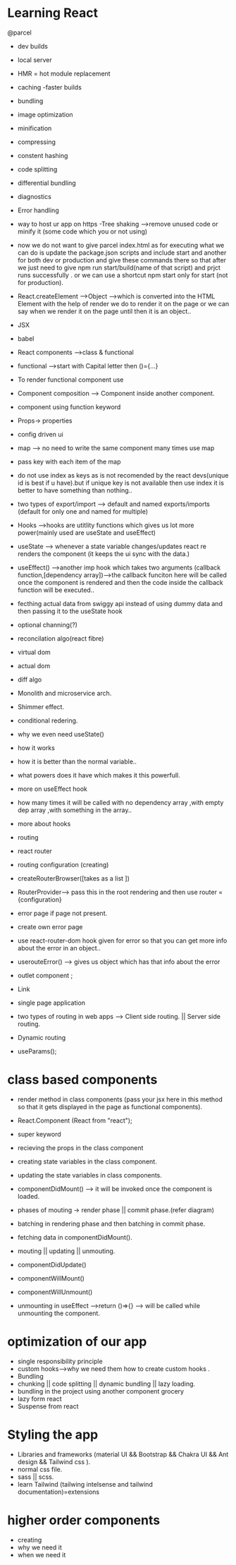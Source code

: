 # Learning React

@parcel

- dev builds
- local server
- HMR = hot module replacement
- caching -faster builds
- bundling
- image optimization
- minification
- compressing
- constent hashing
- code splitting
- differential bundling
- diagnostics
- Error handling
- way to host ur app on https
  -Tree shaking -->remove unused code or minify it (some code which you or not using)

- now we do not want to give parcel index.html as for executing what we can do is update the package.json scripts and include start and another for both dev or production and give these commands there so that after we just need to give npm run start/build(name of that script) and prjct runs successfully . or we can use a shortcut npm start only for start (not for production).

- React.createElement -->Object -->which is converted into the HTML Element with the help of render we do to render it on the page or we can say when we render it on the page until then it is an object..

- JSX

- babel

- React components -->class & functional

- functional -->start with Capital letter then ()={...}

- To render functional component use <nameofthecomponent />

- Component composition --> Component inside another component.

- component using function keyword

- Props-> properties

- config driven ui

- map --> no need to write the same component many times use map

- pass key with each item of the map
- do not use index as keys as is not recomended by the react devs(unique id is best if u have).but if unique key is not available then use index it is better to have something than nothing..
- two types of export/import --> default and named exports/imports (default for only one and named for multiple)

- Hooks -->hooks are utitlity functions which gives us lot more power(mainly used are useState and useEffect)
- useState --> whenever a state variable changes/updates react re renders the component (it keeps the ui sync with the data.)
- useEffect() -->another imp hook which takes two arguments (callback function,[dependency array])-->the callback funciton here will be called once the component is rendered and then the code inside the callback function will be executed..
- fecthing actual data from swiggy api instead of using dummy data and then passing it to the useState hook
- optional channing(?)
- reconcilation algo(react fibre)
- virtual dom
- actual dom
- diff algo
- Monolith and microservice arch.
- Shimmer effect.
- conditional redering.
- why we even need useState()
- how it works
- how it is better than the normal variable..
- what powers does it have which makes it this powerfull.
- more on useEffect hook
- how many times it will be called with no dependency array ,with empty dep array ,with something in the array..
- more about hooks
- routing
- react router
- routing configuration (creating)
- createRouterBrowser([takes as a list ])
- RouterProvider--> pass this in the root rendering and then use router ={configuration}
- error page if page not present.
- create own error page
- use react-router-dom hook given for error so that you can get more info about the error in an object..
- userouteError() --> gives us object which has that info about the error
- outlet component ;
- Link
- single page application
- two types of routing in web apps --> Client side routing. || Server side routing.
- Dynamic routing
- useParams();

# class based components

- render method in class components (pass your jsx here in this method so that it gets displayed in the page as functional components).
- React.Component (React from "react");

- super keyword
- recieving the props in the class component
- creating state variables in the class component.
- updating the state variables in class components.
- componentDidMount() --> it will be invoked once the component is loaded.
- phases of mouting -> render phase || commit phase.(refer diagram)
- batching in rendering phase and then batching in commit phase.
- fetching data in componentDidMount().
- mouting || updating || unmouting.
- componentDidUpdate()
- componentWillMount()
- componentWillUnmount()
- unmounting in useEffect -->return ()=>{} --> will be called while unmounting the component.

# optimization of our app

- single responsibility principle
- custom hooks-->why we need them how to create custom hooks .
- Bundling
- chunking || code splitting || dynamic bundling || lazy loading.
- bundling in the project using another component grocery
- lazy form react
- Suspense from react

# Styling the app

- Libraries and frameworks (material UI && Bootstrap && Chakra UI && Ant design && Tailwind css ).
- normal css file.
- sass || scss.
- learn Tailwind (tailwing intelsense and tailwind documentation)=extensions

# higher order components

- creating
- why we need it
- when we need it
